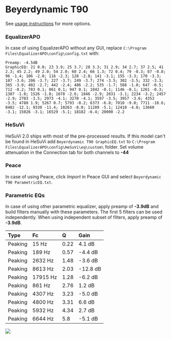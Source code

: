 # Beyerdynamic T90
See [usage instructions](https://github.com/jaakkopasanen/AutoEq#usage) for more options.

### EqualizerAPO
In case of using EqualizerAPO without any GUI, replace `C:\Program Files\EqualizerAPO\config\config.txt`
with:
```
Preamp: -4.5dB
GraphicEQ: 21 0.0; 23 3.9; 25 3.7; 28 3.3; 31 2.9; 34 2.7; 37 2.5; 41 2.3; 45 2.2; 49 2.0; 54 2.0; 60 2.4; 66 1.3; 72 0.4; 79 -0.3; 87 -0.8; 96 -1.4; 106 -2.0; 116 -2.3; 128 -2.8; 141 -3.1; 155 -3.3; 170 -3.3; 187 -3.6; 206 -3.7; 227 -3.7; 249 -3.7; 274 -3.5; 302 -3.5; 332 -3.3; 365 -3.0; 402 -2.7; 442 -2.4; 486 -2.2; 535 -1.7; 588 -1.0; 647 -0.5; 712 -0.2; 783 0.1; 861 0.1; 947 0.1; 1042 -0.1; 1146 -0.1; 1261 -0.3; 1387 -1.0; 1526 -1.8; 1678 -2.6; 1846 -2.9; 2031 -3.1; 2234 -3.2; 2457 -2.9; 2703 -3.5; 2973 -4.1; 3270 -4.1; 3597 -3.5; 3957 -3.6; 4353 -3.5; 4788 1.9; 5267 0.7; 5793 -0.2; 6373 -6.8; 7010 -9.0; 7711 -10.6; 8482 -12.1; 9330 -11.4; 10263 -8.0; 11289 -5.1; 12418 -4.0; 13660 -3.1; 15026 -3.1; 16529 -5.1; 18182 -6.4; 20000 -2.2
```

### HeSuVi
HeSuVi 2.0 ships with most of the pre-processed results. If this model can't be found in HeSuVi add
`Beyerdynamic T90 GraphicEQ.txt` to `C:\Program Files\EqualizerAPO\config\HeSuVi\eq\custom\` folder.
Set volume attenuation in the Connection tab for both channels to **-44**

### Peace
In case of using Peace, click *Import* in Peace GUI and select `Beyerdynamic T90 ParametricEQ.txt`.

### Parametric EQs
In case of using other parametric equalizer, apply preamp of **-3.9dB** and build filters manually
with these parameters. The first 5 filters can be used independently.
When using independent subset of filters, apply preamp of **-3.9dB**.

| Type    | Fc       |    Q | Gain     |
|:--------|:---------|:-----|:---------|
| Peaking | 15 Hz    | 0.22 | 4.1 dB   |
| Peaking | 189 Hz   | 0.57 | -4.4 dB  |
| Peaking | 2632 Hz  | 1.48 | -3.6 dB  |
| Peaking | 8613 Hz  | 2.03 | -12.8 dB |
| Peaking | 17915 Hz | 1.28 | -6.2 dB  |
| Peaking | 861 Hz   | 2.76 | 1.2 dB   |
| Peaking | 4307 Hz  | 3.23 | -5.0 dB  |
| Peaking | 4800 Hz  | 3.31 | 6.6 dB   |
| Peaking | 5932 Hz  | 4.34 | 2.7 dB   |
| Peaking | 6644 Hz  | 5.8  | -5.1 dB  |

![](https://raw.githubusercontent.com/jaakkopasanen/AutoEq/master/results/innerfidelity/sbaf-serious/Beyerdynamic%20T90/Beyerdynamic%20T90.png)